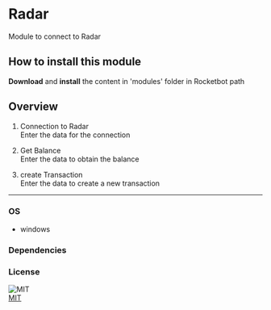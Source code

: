 



# Radar
  
Module to connect to Radar  

## How to install this module
  
__Download__ and __install__ the content in 'modules' folder in Rocketbot path  



## Overview


1. Connection to Radar  
Enter the data for the connection

2. Get Balance  
Enter the data to obtain the balance

3. create Transaction  
Enter the data to create a new transaction  




----
### OS

- windows

### Dependencies

### License
  
![MIT](https://camo.githubusercontent.com/107590fac8cbd65071396bb4d04040f76cde5bde/687474703a2f2f696d672e736869656c64732e696f2f3a6c6963656e73652d6d69742d626c75652e7376673f7374796c653d666c61742d737175617265)  
[MIT](http://opensource.org/licenses/mit-license.ph)
